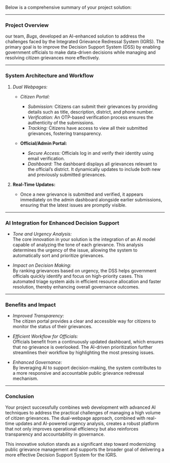 Below is a comprehensive summary of your project solution:

---

### Project Overview

our team, *Bugs*, developed an AI-enhanced solution to address the challenges faced by the Integrated Grievance Redressal System (IGRS). The primary goal is to improve the Decision Support System (DSS) by enabling government officials to make data-driven decisions while managing and resolving citizen grievances more effectively.

---

### System Architecture and Workflow

1. *Dual Webpages:* 
   - *Citizen Portal:*  
     - *Submission:* Citizens can submit their grievances by providing details such as title, description, district, and phone number.
     - *Verification:* An OTP-based verification process ensures the authenticity of the submissions.
     - *Tracking:* Citizens have access to view all their submitted grievances, fostering transparency.
   
   - **Official/Admin Portal:**  
     - *Secure Access:* Officials log in and verify their identity using email verification.
     - *Dashboard:* The dashboard displays all grievances relevant to the official’s district. It dynamically updates to include both new and previously submitted grievances.
   
2. **Real-Time Updates:**  
   - Once a new grievance is submitted and verified, it appears immediately on the admin dashboard alongside earlier submissions, ensuring that the latest issues are promptly visible.

---

### AI Integration for Enhanced Decision Support

- *Tone and Urgency Analysis:*  
  The core innovation in your solution is the integration of an AI model capable of analyzing the tone of each grievance. This analysis determines the urgency of the issue, allowing the system to automatically sort and prioritize grievances.
  
- *Impact on Decision Making:*  
  By ranking grievances based on urgency, the DSS helps government officials quickly identify and focus on high-priority cases. This automated triage system aids in efficient resource allocation and faster resolution, thereby enhancing overall governance outcomes.

---

### Benefits and Impact

- *Improved Transparency:*  
  The citizen portal provides a clear and accessible way for citizens to monitor the status of their grievances.
  
- *Efficient Workflow for Officials:*  
  Officials benefit from a continuously updated dashboard, which ensures that no grievance is overlooked. The AI-driven prioritization further streamlines their workflow by highlighting the most pressing issues.
  
- *Enhanced Governance:*  
  By leveraging AI to support decision-making, the system contributes to a more responsive and accountable public grievance redressal mechanism.

---

### Conclusion

Your project successfully combines web development with advanced AI techniques to address the practical challenges of managing a high volume of citizen grievances. The dual-webpage approach, combined with real-time updates and AI-powered urgency analysis, creates a robust platform that not only improves operational efficiency but also reinforces transparency and accountability in governance.

This innovative solution stands as a significant step toward modernizing public grievance management and supports the broader goal of delivering a more effective Decision Support System for the IGRS.
